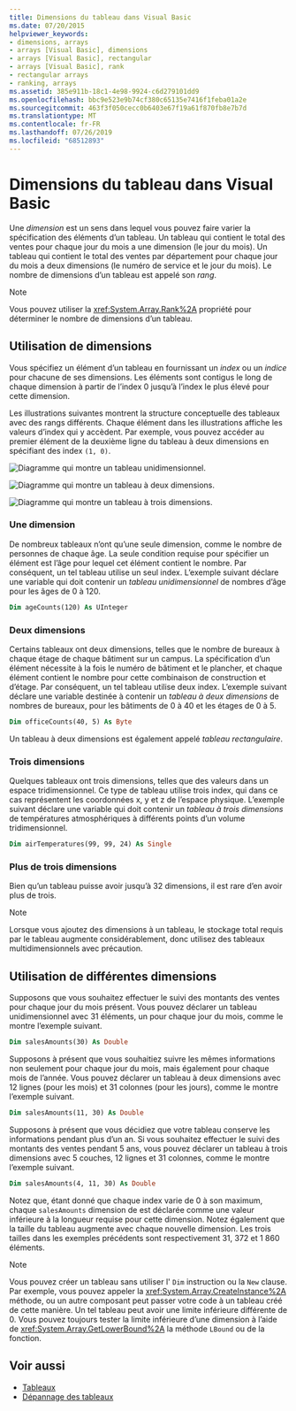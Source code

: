 ```yaml
---
title: Dimensions du tableau dans Visual Basic
ms.date: 07/20/2015
helpviewer_keywords:
- dimensions, arrays
- arrays [Visual Basic], dimensions
- arrays [Visual Basic], rectangular
- arrays [Visual Basic], rank
- rectangular arrays
- ranking, arrays
ms.assetid: 385e911b-18c1-4e98-9924-c6d279101dd9
ms.openlocfilehash: bbc9e523e9b74cf380c65135e7416f1feba01a2e
ms.sourcegitcommit: 463f3f050cecc0b6403e67f19a61f870fb8e7b7d
ms.translationtype: MT
ms.contentlocale: fr-FR
ms.lasthandoff: 07/26/2019
ms.locfileid: "68512893"
---
```

# <a name="array-dimensions-in-visual-basic"></a>Dimensions du tableau dans Visual Basic

Une *dimension* est un sens dans lequel vous pouvez faire varier la spécification des éléments d’un tableau. Un tableau qui contient le total des ventes pour chaque jour du mois a une dimension (le jour du mois). Un tableau qui contient le total des ventes par département pour chaque jour du mois a deux dimensions (le numéro de service et le jour du mois). Le nombre de dimensions d’un tableau est appelé son *rang*.

> [!NOTE]
> Vous pouvez utiliser la <xref:System.Array.Rank%2A> propriété pour déterminer le nombre de dimensions d’un tableau.

## <a name="working-with-dimensions"></a>Utilisation de dimensions

Vous spécifiez un élément d’un tableau en fournissant un *index* ou un *indice* pour chacune de ses dimensions. Les éléments sont contigus le long de chaque dimension à partir de l’index 0 jusqu’à l’index le plus élevé pour cette dimension.

Les illustrations suivantes montrent la structure conceptuelle des tableaux avec des rangs différents. Chaque élément dans les illustrations affiche les valeurs d’index qui y accèdent. Par exemple, vous pouvez accéder au premier élément de la deuxième ligne du tableau à deux dimensions en spécifiant des index `(1, 0)`.

![Diagramme qui montre un tableau unidimensionnel.](./media/array-dimensions/one-dimensional-array.gif)

![Diagramme qui montre un tableau à deux dimensions.](./media/array-dimensions/two-dimensional-array.gif)

![Diagramme qui montre un tableau à trois dimensions.](./media/array-dimensions/three-dimensional-array.gif)

### <a name="one-dimension"></a>Une dimension

De nombreux tableaux n’ont qu’une seule dimension, comme le nombre de personnes de chaque âge. La seule condition requise pour spécifier un élément est l’âge pour lequel cet élément contient le nombre. Par conséquent, un tel tableau utilise un seul index. L’exemple suivant déclare une variable qui doit contenir un *tableau unidimensionnel* de nombres d’âge pour les âges de 0 à 120.

```vb
Dim ageCounts(120) As UInteger
```

### <a name="two-dimensions"></a>Deux dimensions

Certains tableaux ont deux dimensions, telles que le nombre de bureaux à chaque étage de chaque bâtiment sur un campus. La spécification d’un élément nécessite à la fois le numéro de bâtiment et le plancher, et chaque élément contient le nombre pour cette combinaison de construction et d’étage. Par conséquent, un tel tableau utilise deux index. L’exemple suivant déclare une variable destinée à contenir un *tableau à deux dimensions* de nombres de bureaux, pour les bâtiments de 0 à 40 et les étages de 0 à 5.

```vb
Dim officeCounts(40, 5) As Byte
```

Un tableau à deux dimensions est également appelé *tableau rectangulaire*.

### <a name="three-dimensions"></a>Trois dimensions

Quelques tableaux ont trois dimensions, telles que des valeurs dans un espace tridimensionnel. Ce type de tableau utilise trois index, qui dans ce cas représentent les coordonnées x, y et z de l’espace physique. L’exemple suivant déclare une variable qui doit contenir un *tableau à trois dimensions* de températures atmosphériques à différents points d’un volume tridimensionnel.

```vb
Dim airTemperatures(99, 99, 24) As Single
```

### <a name="more-than-three-dimensions"></a>Plus de trois dimensions

Bien qu’un tableau puisse avoir jusqu’à 32 dimensions, il est rare d’en avoir plus de trois.

> [!NOTE]
> Lorsque vous ajoutez des dimensions à un tableau, le stockage total requis par le tableau augmente considérablement, donc utilisez des tableaux multidimensionnels avec précaution.

## <a name="using-different-dimensions"></a>Utilisation de différentes dimensions

Supposons que vous souhaitez effectuer le suivi des montants des ventes pour chaque jour du mois présent. Vous pouvez déclarer un tableau unidimensionnel avec 31 éléments, un pour chaque jour du mois, comme le montre l’exemple suivant.

```vb
Dim salesAmounts(30) As Double
```

Supposons à présent que vous souhaitiez suivre les mêmes informations non seulement pour chaque jour du mois, mais également pour chaque mois de l’année. Vous pouvez déclarer un tableau à deux dimensions avec 12 lignes (pour les mois) et 31 colonnes (pour les jours), comme le montre l’exemple suivant.

```vb
Dim salesAmounts(11, 30) As Double
```

Supposons à présent que vous décidiez que votre tableau conserve les informations pendant plus d’un an. Si vous souhaitez effectuer le suivi des montants des ventes pendant 5 ans, vous pouvez déclarer un tableau à trois dimensions avec 5 couches, 12 lignes et 31 colonnes, comme le montre l’exemple suivant.

```vb
Dim salesAmounts(4, 11, 30) As Double
```

Notez que, étant donné que chaque index varie de 0 à son maximum, chaque `salesAmounts` dimension de est déclarée comme une valeur inférieure à la longueur requise pour cette dimension. Notez également que la taille du tableau augmente avec chaque nouvelle dimension. Les trois tailles dans les exemples précédents sont respectivement 31, 372 et 1 860 éléments.

> [!NOTE]
> Vous pouvez créer un tableau sans utiliser l' `Dim` instruction ou la `New` clause. Par exemple, vous pouvez appeler la <xref:System.Array.CreateInstance%2A> méthode, ou un autre composant peut passer votre code à un tableau créé de cette manière. Un tel tableau peut avoir une limite inférieure différente de 0. Vous pouvez toujours tester la limite inférieure d’une dimension à l’aide de <xref:System.Array.GetLowerBound%2A> la méthode `LBound` ou de la fonction.

## <a name="see-also"></a>Voir aussi

- [Tableaux](../../../../visual-basic/programming-guide/language-features/arrays/index.md)
- [Dépannage des tableaux](../../../../visual-basic/programming-guide/language-features/arrays/troubleshooting-arrays.md)
